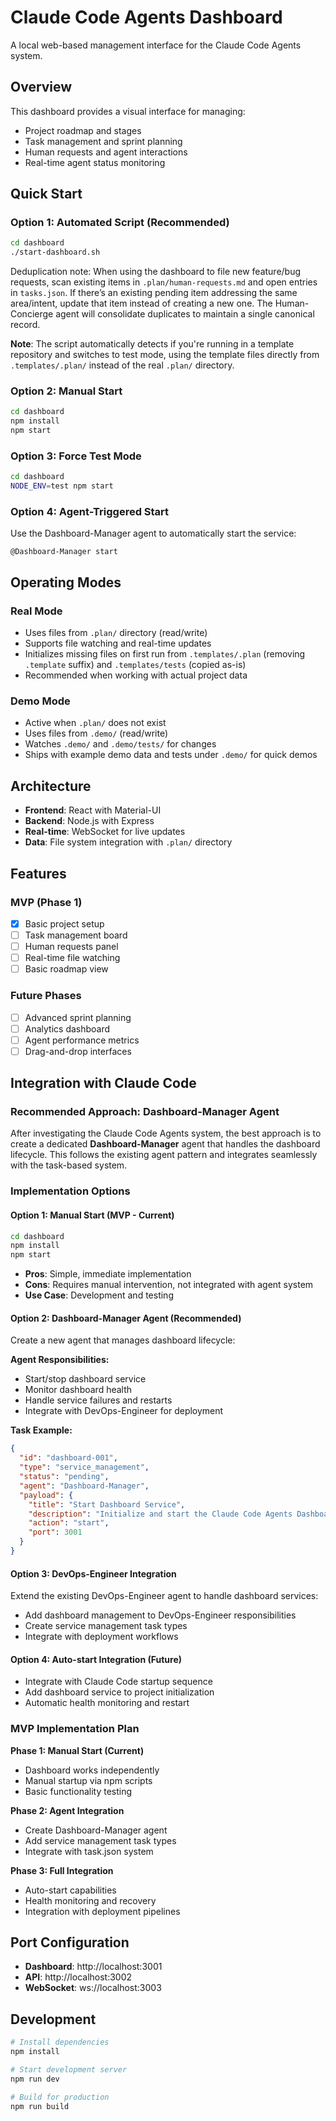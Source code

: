 # Claude Code Agents Dashboard

A local web-based management interface for the Claude Code Agents system.

## Overview

This dashboard provides a visual interface for managing:
- Project roadmap and stages
- Task management and sprint planning
- Human requests and agent interactions
- Real-time agent status monitoring

## Quick Start

### Option 1: Automated Script (Recommended)
```bash
cd dashboard
./start-dashboard.sh
```

Deduplication note: When using the dashboard to file new feature/bug requests, scan existing items in `.plan/human-requests.md` and open entries in `tasks.json`. If there’s an existing pending item addressing the same area/intent, update that item instead of creating a new one. The Human-Concierge agent will consolidate duplicates to maintain a single canonical record.

**Note**: The script automatically detects if you're running in a template repository and switches to test mode, using the template files directly from `.templates/.plan/` instead of the real `.plan/` directory.

### Option 2: Manual Start
```bash
cd dashboard
npm install
npm start
```

### Option 3: Force Test Mode
```bash
cd dashboard
NODE_ENV=test npm start
```

### Option 4: Agent-Triggered Start
Use the Dashboard-Manager agent to automatically start the service:
```
@Dashboard-Manager start
```

## Operating Modes

### Real Mode
- Uses files from `.plan/` directory (read/write)
- Supports file watching and real-time updates
- Initializes missing files on first run from `.templates/.plan` (removing `.template` suffix) and `.templates/tests` (copied as-is)
- Recommended when working with actual project data

### Demo Mode
- Active when `.plan/` does not exist
- Uses files from `.demo/` (read/write)
- Watches `.demo/` and `.demo/tests/` for changes
- Ships with example demo data and tests under `.demo/` for quick demos

## Architecture

- **Frontend**: React with Material-UI
- **Backend**: Node.js with Express
- **Real-time**: WebSocket for live updates
- **Data**: File system integration with `.plan/` directory

## Features

### MVP (Phase 1)
- [x] Basic project setup
- [ ] Task management board
- [ ] Human requests panel
- [ ] Real-time file watching
- [ ] Basic roadmap view

### Future Phases
- [ ] Advanced sprint planning
- [ ] Analytics dashboard
- [ ] Agent performance metrics
- [ ] Drag-and-drop interfaces

## Integration with Claude Code

### Recommended Approach: Dashboard-Manager Agent

After investigating the Claude Code Agents system, the best approach is to create a dedicated **Dashboard-Manager** agent that handles the dashboard lifecycle. This follows the existing agent pattern and integrates seamlessly with the task-based system.

### Implementation Options

#### Option 1: Manual Start (MVP - Current)
```bash
cd dashboard
npm install
npm start
```
- **Pros**: Simple, immediate implementation
- **Cons**: Requires manual intervention, not integrated with agent system
- **Use Case**: Development and testing

#### Option 2: Dashboard-Manager Agent (Recommended)
Create a new agent that manages dashboard lifecycle:

**Agent Responsibilities:**
- Start/stop dashboard service
- Monitor dashboard health
- Handle service failures and restarts
- Integrate with DevOps-Engineer for deployment

**Task Example:**
```json
{
  "id": "dashboard-001",
  "type": "service_management",
  "status": "pending",
  "agent": "Dashboard-Manager",
  "payload": {
    "title": "Start Dashboard Service",
    "description": "Initialize and start the Claude Code Agents Dashboard",
    "action": "start",
    "port": 3001
  }
}
```

#### Option 3: DevOps-Engineer Integration
Extend the existing DevOps-Engineer agent to handle dashboard services:
- Add dashboard management to DevOps-Engineer responsibilities
- Create service management task types
- Integrate with deployment workflows

#### Option 4: Auto-start Integration (Future)
- Integrate with Claude Code startup sequence
- Add dashboard service to project initialization
- Automatic health monitoring and restart

### MVP Implementation Plan

**Phase 1: Manual Start (Current)**
- Dashboard works independently
- Manual startup via npm scripts
- Basic functionality testing

**Phase 2: Agent Integration**
- Create Dashboard-Manager agent
- Add service management task types
- Integrate with task.json system

**Phase 3: Full Integration**
- Auto-start capabilities
- Health monitoring and recovery
- Integration with deployment pipelines

## Port Configuration

- **Dashboard**: http://localhost:3001
- **API**: http://localhost:3002
- **WebSocket**: ws://localhost:3003

## Development

```bash
# Install dependencies
npm install

# Start development server
npm run dev

# Build for production
npm run build
```
